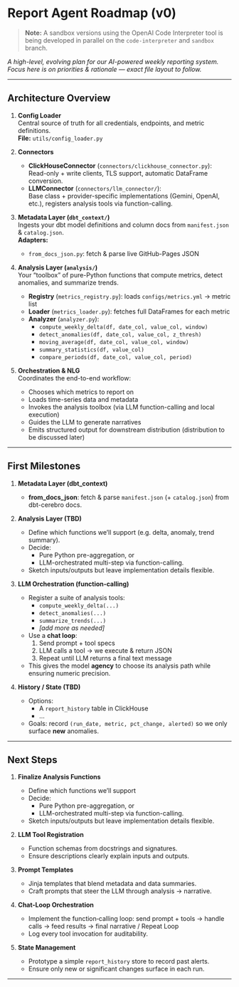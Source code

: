 # Report Agent Roadmap (v0)

> **Note:** A sandbox versions using the OpenAI Code Interpreter tool is being developed in parallel on the `code‑interpreter` and `sandbox` branch.

_A high-level, evolving plan for our AI-powered weekly reporting system. Focus here is on priorities & rationale — exact file layout to follow._

---

## Architecture Overview

1. **Config Loader**  
   Central source of truth for all credentials, endpoints, and metric definitions.  
   **File:** `utils/config_loader.py`

2. **Connectors**  
   - **ClickHouseConnector** (`connectors/clickhouse_connector.py`):  
     Read-only + write clients, TLS support, automatic DataFrame conversion.  
   - **LLMConnector** (`connectors/llm_connector/`):  
     Base class + provider-specific implementations (Gemini, OpenAI, etc.), registers analysis tools via function-calling.

3. **Metadata Layer (`dbt_context/`)**  
   Ingests your dbt model definitions and column docs from `manifest.json` & `catalog.json`.  
   **Adapters:**  
   - `from_docs_json.py`: fetch & parse live GitHub-Pages JSON  

4. **Analysis Layer (`analysis/`)**  
   Your “toolbox” of pure-Python functions that compute metrics, detect anomalies, and summarize trends.  
   - **Registry** (`metrics_registry.py`): loads `configs/metrics.yml` → metric list  
   - **Loader** (`metrics_loader.py`): fetches full DataFrames for each metric  
   - **Analyzer** (`analyzer.py`):  
     - `compute_weekly_delta(df, date_col, value_col, window)`  
     - `detect_anomalies(df, date_col, value_col, z_thresh)`  
     - `moving_average(df, date_col, value_col, window)`  
     - `summary_statistics(df, value_col)`  
     - `compare_periods(df, date_col, value_col, period)`

5. **Orchestration & NLG**  
   Coordinates the end-to-end workflow:  
   - Chooses which metrics to report on  
   - Loads time-series data and metadata  
   - Invokes the analysis toolbox (via LLM function-calling and local execution)  
   - Guides the LLM to generate narratives  
   - Emits structured output for downstream distribution (distribution to be discussed later)

---

## First Milestones

1. **Metadata Layer (dbt_context)**  
   - **from_docs_json**: fetch & parse `manifest.json` (+ `catalog.json`) from dbt-cerebro docs.

2. **Analysis Layer (TBD)**  
   - Define which functions we’ll support (e.g. delta, anomaly, trend summary).  
   - Decide:  
     - Pure Python pre-aggregation, or  
     - LLM-orchestrated multi-step via function-calling.  
   - Sketch inputs/outputs but leave implementation details flexible.

3. **LLM Orchestration (function‑calling)**  
   - Register a suite of analysis tools:  
     - `compute_weekly_delta(...)`  
     - `detect_anomalies(...)`  
     - `summarize_trends(...)`  
     - _[add more as needed]_  
   - Use a **chat loop**:  
     1. Send prompt + tool specs  
     2. LLM calls a tool → we execute & return JSON  
     3. Repeat until LLM returns a final text message  
   - This gives the model **agency** to choose its analysis path while ensuring numeric precision.

4. **History / State (TBD)**  
   - Options:  
     - A `report_history` table in ClickHouse  
     - ...  
   - Goals: record `(run_date, metric, pct_change, alerted)` so we only surface **new** anomalies.

---

## Next Steps

1. **Finalize Analysis Functions**  
   - Define which functions we’ll support  
   - Decide:  
     - Pure Python pre-aggregation, or  
     - LLM-orchestrated multi-step via function-calling.  
   - Sketch inputs/outputs but leave implementation details flexible.

2. **LLM Tool Registration**  
   - Function schemas from docstrings and signatures.  
   - Ensure descriptions clearly explain inputs and outputs.

3. **Prompt Templates**  
   - Jinja templates that blend metadata and data summaries.  
   - Craft prompts that steer the LLM through analysis → narrative.

4. **Chat‑Loop Orchestration**  
   - Implement the function‑calling loop: send prompt + tools → handle calls → feed results → final narrative / Repeat Loop  
   - Log every tool invocation for auditability.

5. **State Management**  
   - Prototype a simple `report_history` store to record past alerts.  
   - Ensure only new or significant changes surface in each run.

---
